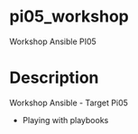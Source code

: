 # pi05_workshop
Workshop Ansible PI05

# Description
Workshop Ansible - Target Pi05
 * Playing with playbooks
